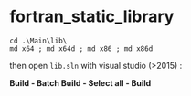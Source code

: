 # fortran_static_library

```
cd .\Main\lib\
md x64 ; md x64d ; md x86 ; md x86d
```

then open `lib.sln` with visual studio (>2015)  :

**Build - Batch Build - Select all - Build**
